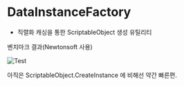 # DataInstanceFactory
- 직렬화 캐싱을 통한 ScriptableObject 생성 유틸리티

벤치마크 결과(Newtonsoft 사용)

![Test](https://github.com/user-attachments/assets/193f11cf-b29b-45d9-adce-90e8477ff8d0)

아직은 ScriptableObject.CreateInstance 에 비해선 약간 빠른편.
